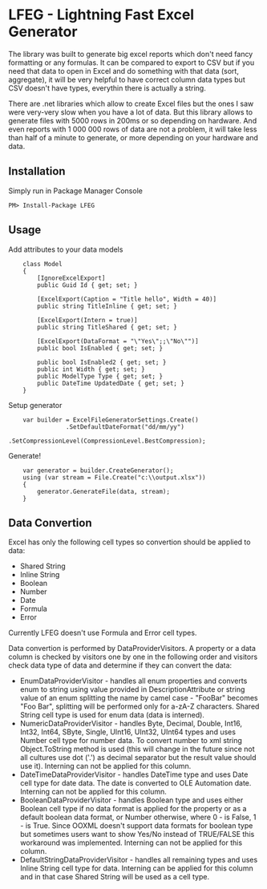 # LFEG - Lightning Fast Excel Generator

The library was built to generate big excel reports which don't need fancy formatting or any formulas. It can be compared to export to CSV but if you need that data to open in Excel and do something with that data (sort, aggregate), it will be very helpful to have correct column data types but CSV doesn't have types, everythin there is actually a string.

There are .net libraries which allow to create Excel files but the ones I saw were very-very slow when you have a lot of data. But this library allows to generate files with 5000 rows in 200ms or so depending on hardware. And even reports with 1 000 000 rows of data are not a problem, it will take less than half of a minute to generate, or more depending on your hardware and data.

## Installation
Simply run in Package Manager Console
```
PM> Install-Package LFEG
```

## Usage
Add attributes to your data models
```
	class Model
	{
		[IgnoreExcelExport]
		public Guid Id { get; set; }

		[ExcelExport(Caption = "Title hello", Width = 40)]
		public string TitleInline { get; set; }

		[ExcelExport(Intern = true)]
		public string TitleShared { get; set; }

		[ExcelExport(DataFormat = "\"Yes\";;\"No\"")]
		public bool IsEnabled { get; set; }
    
		public bool IsEnabled2 { get; set; }
		public int Width { get; set; }
		public ModelType Type { get; set; }
		public DateTime UpdatedDate { get; set; }
	}
```
Setup generator
```
	var builder = ExcelFileGeneratorSettings.Create()
                .SetDefaultDateFormat("dd/mm/yy")
                .SetCompressionLevel(CompressionLevel.BestCompression);
```
Generate!
```
	var generator = builder.CreateGenerator();
	using (var stream = File.Create("c:\\output.xlsx"))
	{
		generator.GenerateFile(data, stream);
	}
```

## Data Convertion 

Excel has only the following cell types so convertion should be applied to data:

* Shared String
* Inline String
* Boolean
* Number
* Date
* Formula
* Error

Currently LFEG doesn't use Formula and Error cell types. 

Data convertion is performed by DataProviderVisitors. A property or a data column is checked by visitors one by one in the following order and visitors check data type of data and determine if they can convert the data:

* EnumDataProviderVisitor - handles all enum properties and converts enum to string using value provided in DescriptionAttribute or string value of an enum splitting the name by camel case - "FooBar" becomes "Foo Bar", splitting will be performed only for a-zA-Z characters. Shared String cell type is used for enum data (data is interned).
* NumericDataProviderVisitor - handles Byte, Decimal, Double, Int16, Int32, Int64, SByte, Single, UInt16, UInt32, UInt64 types and uses Number cell type for number data. To convert number to xml string Object.ToString method is used (this will change in the future since not all cultures use dot ('.') as decimal separator but the result value should use it). Interning can not be applied for this column.
* DateTimeDataProviderVisitor - handles DateTime type and uses Date cell type for date data. The date is converted to OLE Automation date. Interning can not be applied for this column.
* BooleanDataProviderVisitor - handles Boolean type and uses either Boolean cell type if no data format is applied for the property or as a default boolean data format, or Number otherwise, where 0 - is False, 1 - is True. Since OOXML doesn't support data formats for boolean type but sometimes users want to show Yes/No instead of TRUE/FALSE this workaround was implemented. Interning can not be applied for this column.
* DefaultStringDataProviderVisitor - handles all remaining types and uses Inline String cell type for data. Interning can be applied for this column and in that case Shared String will be used as a cell type.
